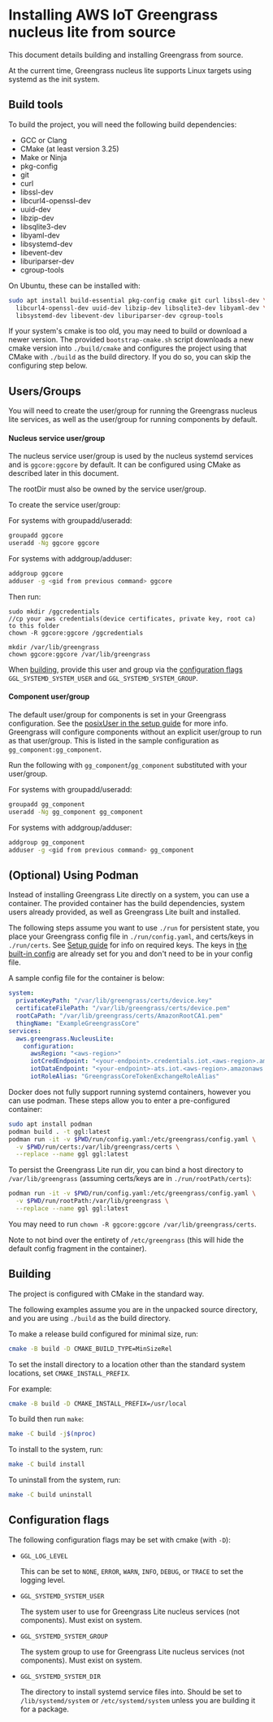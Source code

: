 # Installing AWS IoT Greengrass nucleus lite from source

This document details building and installing Greengrass from source.

At the current time, Greengrass nucleus lite supports Linux targets using
systemd as the init system.

## Build tools

To build the project, you will need the following build dependencies:

- GCC or Clang
- CMake (at least version 3.25)
- Make or Ninja
- pkg-config
- git
- curl
- libssl-dev
- libcurl4-openssl-dev
- uuid-dev
- libzip-dev
- libsqlite3-dev
- libyaml-dev
- libsystemd-dev
- libevent-dev
- liburiparser-dev
- cgroup-tools

On Ubuntu, these can be installed with:

```sh
sudo apt install build-essential pkg-config cmake git curl libssl-dev \
  libcurl4-openssl-dev uuid-dev libzip-dev libsqlite3-dev libyaml-dev \
  libsystemd-dev libevent-dev liburiparser-dev cgroup-tools
```

If your system's cmake is too old, you may need to build or download a newer
version. The provided `bootstrap-cmake.sh` script downloads a new cmake version
into `./build/cmake` and configures the project using that CMake with `./build`
as the build directory. If you do so, you can skip the configuring step below.

## Users/Groups

You will need to create the user/group for running the Greengrass nucleus lite
services, as well as the user/group for running components by default.

#### Nucleus service user/group

The nucleus service user/group is used by the nucleus systemd services and is
`ggcore:ggcore` by default. It can be configured using CMake as described later
in this document.

The rootDir must also be owned by the service user/group.

To create the service user/group:

For systems with groupadd/useradd:

```sh
groupadd ggcore
useradd -Ng ggcore ggcore
```

For systems with addgroup/adduser:

```sh
addgroup ggcore
adduser -g <gid from previous command> ggcore
```

Then run:

```
sudo mkdir /ggcredentials
//cp your aws credentials(device certificates, private key, root ca) to this folder
chown -R ggcore:ggcore /ggcredentials

mkdir /var/lib/greengrass
chown ggcore:ggcore /var/lib/greengrass
```

When [building](#building), provide this user and group via the
[configuration flags](#configuration-flags) `GGL_SYSTEMD_SYSTEM_USER` and
`GGL_SYSTEMD_SYSTEM_GROUP`.

#### Component user/group

The default user/group for components is set in your Greengrass configuration.
See the [posixUser in the setup guide](SETUP.md#configuring-greengrass) for more
info. Greengrass will configure components without an explicit user/group to run
as that user/group. This is listed in the sample configuration as
`gg_component:gg_component`.

Run the following with `gg_component`/`gg_component` substituted with your
user/group.

For systems with groupadd/useradd:

```sh
groupadd gg_component
useradd -Ng gg_component gg_component
```

For systems with addgroup/adduser:

```sh
addgroup gg_component
adduser -g <gid from previous command> gg_component
```

## (Optional) Using Podman

Instead of installing Greengrass Lite directly on a system, you can use a
container. The provided container has the build dependencies, system users
already provided, as well as Greengrass Lite built and installed.

The following steps assume you want to use `./run` for persistent state, you
place your Greengrass config file in `./run/config.yaml`, and certs/keys in
`./run/certs`. See [Setup guide](SETUP.md) for info on required keys. The keys
in [the built-in config](../misc/container/01defaults.yaml) are already set for
you and don't need to be in your config file.

A sample config file for the container is below:

```yml
system:
  privateKeyPath: "/var/lib/greengrass/certs/device.key"
  certificateFilePath: "/var/lib/greengrass/certs/device.pem"
  rootCaPath: "/var/lib/greengrass/certs/AmazonRootCA1.pem"
  thingName: "ExampleGreengrassCore"
services:
  aws.greengrass.NucleusLite:
    configuration:
      awsRegion: "<aws-region>"
      iotCredEndpoint: "<your-endpoint>.credentials.iot.<aws-region>.amazonaws.com"
      iotDataEndpoint: "<your-endpoint>-ats.iot.<aws-region>.amazonaws.com"
      iotRoleAlias: "GreengrassCoreTokenExchangeRoleAlias"
```

Docker does not fully support running systemd containers, however you can use
podman. These steps allow you to enter a pre-configured container:

```sh
sudo apt install podman
podman build . -t ggl:latest
podman run -it -v $PWD/run/config.yaml:/etc/greengrass/config.yaml \
  -v $PWD/run/certs:/var/lib/greengrass/certs \
  --replace --name ggl ggl:latest
```

To persist the Greengrass Lite run dir, you can bind a host directory to
`/var/lib/greengrass` (assuming certs/keys are in `./run/rootPath/certs`):

```sh
podman run -it -v $PWD/run/config.yaml:/etc/greengrass/config.yaml \
  -v $PWD/run/rootPath:/var/lib/greengrass \
  --replace --name ggl ggl:latest
```

You may need to run `chown -R ggcore:ggcore /var/lib/greengrass/certs`.

Note to not bind over the entirety of `/etc/greengrass` (this will hide the
default config fragment in the container).

## Building

The project is configured with CMake in the standard way.

The following examples assume you are in the unpacked source directory, and you
are using `./build` as the build directory.

To make a release build configured for minimal size, run:

```sh
cmake -B build -D CMAKE_BUILD_TYPE=MinSizeRel
```

To set the install directory to a location other than the standard system
locations, set `CMAKE_INSTALL_PREFIX`.

For example:

```sh
cmake -B build -D CMAKE_INSTALL_PREFIX=/usr/local
```

To build then run `make`:

```sh
make -C build -j$(nproc)
```

To install to the system, run:

```sh
make -C build install
```

To uninstall from the system, run:

```sh
make -C build uninstall
```

## Configuration flags

The following configuration flags may be set with cmake (with `-D`):

- `GGL_LOG_LEVEL`

  This can be set to `NONE`, `ERROR`, `WARN`, `INFO`, `DEBUG`, or `TRACE` to set
  the logging level.

- `GGL_SYSTEMD_SYSTEM_USER`

  The system user to use for Greengrass Lite nucleus services (not components).
  Must exist on system.

- `GGL_SYSTEMD_SYSTEM_GROUP`

  The system group to use for Greengrass Lite nucleus services (not components).
  Must exist on system.

- `GGL_SYSTEMD_SYSTEM_DIR`

  The directory to install systemd service files into. Should be set to
  `/lib/systemd/system` or `/etc/systemd/system` unless you are building it for
  a package.
